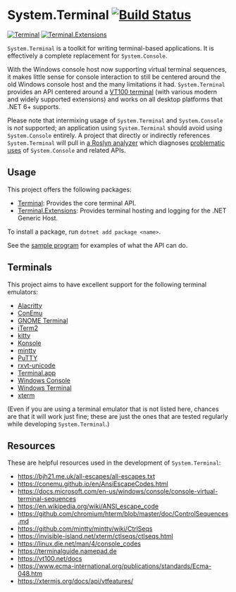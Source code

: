 # System.Terminal [![Build Status](https://github.com/alexrp/system-terminal/actions/workflows/build.yml/badge.svg)](https://github.com/alexrp/system-terminal/actions/workflows/build.yml)

[![Terminal](https://img.shields.io/nuget/v/Terminal.svg?label=Terminal)](https://www.nuget.org/packages/Terminal)
[![Terminal.Extensions](https://img.shields.io/nuget/v/Terminal.Extensions.svg?label=Terminal.Extensions)](https://www.nuget.org/packages/Terminal.Extensions)

`System.Terminal` is a toolkit for writing terminal-based applications. It is
effectively a complete replacement for `System.Console`.

With the Windows console host now supporting virtual terminal sequences, it
makes little sense for console interaction to still be centered around the old
Windows console host and the many limitations it had. `System.Terminal` provides
an API centered around a [VT100 terminal](https://vt100.net) (with various
modern and widely supported extensions) and works on all desktop platforms that
.NET 6+ supports.

Please note that intermixing usage of `System.Terminal` and `System.Console` is
*not* supported; an application using `System.Terminal` should avoid using
`System.Console` entirely. A project that directly or indirectly references
`System.Terminal` will pull in
[a Roslyn analyzer](https://github.com/dotnet/roslyn-analyzers/blob/main/README.md#microsoftcodeanalysisbannedapianalyzers)
which diagnoses [problematic uses](src/core/BannedSymbols.txt) of
`System.Console` and related APIs.

## Usage

This project offers the following packages:

* [Terminal](https://www.nuget.org/packages/Terminal): Provides the core
  terminal API.
* [Terminal.Extensions](https://www.nuget.org/packages/Terminal.Extensions):
  Provides terminal hosting and logging for the .NET Generic Host.

To install a package, run `dotnet add package <name>`.

See the [sample program](src/sample) for examples of what the API can do.

## Terminals

This project aims to have excellent support for the following terminal
emulators:

* [Alacritty](https://github.com/alacritty/alacritty)
* [ConEmu](https://conemu.github.io)
* [GNOME Terminal](https://help.gnome.org/users/gnome-terminal/stable)
* [iTerm2](https://iterm2.com)
* [kitty](https://sw.kovidgoyal.net/kitty)
* [Konsole](https://konsole.kde.org)
* [mintty](https://mintty.github.io)
* [PuTTY](https://www.putty.org)
* [rxvt-unicode](http://software.schmorp.de/pkg/rxvt-unicode.html)
* [Terminal.app](https://support.apple.com/guide/terminal/welcome/mac)
* [Windows Console](https://docs.microsoft.com/en-us/windows/console)
* [Windows Terminal](https://aka.ms/terminal)
* [xterm](https://invisible-island.net/xterm)

(Even if you are using a terminal emulator that is not listed here, chances are
that it will work just fine; these are just the ones that are tested regularly
while developing `System.Terminal`.)

## Resources

These are helpful resources used in the development of `System.Terminal`:

* <https://bjh21.me.uk/all-escapes/all-escapes.txt>
* <https://conemu.github.io/en/AnsiEscapeCodes.html>
* <https://docs.microsoft.com/en-us/windows/console/console-virtual-terminal-sequences>
* <https://en.wikipedia.org/wiki/ANSI_escape_code>
* <https://github.com/chromium/hterm/blob/master/doc/ControlSequences.md>
* <https://github.com/mintty/mintty/wiki/CtrlSeqs>
* <https://invisible-island.net/xterm/ctlseqs/ctlseqs.html>
* <https://linux.die.net/man/4/console_codes>
* <https://terminalguide.namepad.de>
* <https://vt100.net/docs>
* <https://www.ecma-international.org/publications/standards/Ecma-048.htm>
* <https://xtermjs.org/docs/api/vtfeatures/>

